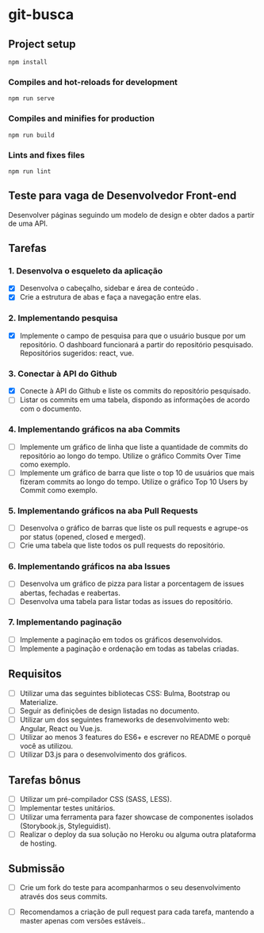 # git-busca

## Project setup
```
npm install
```

### Compiles and hot-reloads for development
```
npm run serve
```

### Compiles and minifies for production
```
npm run build
```

### Lints and fixes files
```
npm run lint
```

## Teste para vaga de Desenvolvedor Front-end
Desenvolver páginas seguindo um modelo de design e obter dados a partir de uma API.

## Tarefas

### 1. Desenvolva o esqueleto da aplicação

- [x] Desenvolva o cabeçalho, sidebar e área de conteúdo .
- [x] Crie a estrutura de abas e faça a navegação entre elas.

### 2. Implementando pesquisa

- [x] Implemente o campo de pesquisa para que o usuário busque por um repositório. O dashboard funcionará a partir do repositório pesquisado. Repositórios sugeridos: react, vue.

### 3. Conectar à API do Github

- [x] Conecte à API do Github e liste os commits do repositório pesquisado.
- [ ] Listar os commits em uma tabela, dispondo as informações de acordo com o documento.

### 4. Implementando gráficos na aba Commits

- [ ] Implemente um gráfico de linha que liste a quantidade de commits do repositório ao longo do tempo. Utilize o gráfico Commits Over Time como exemplo.
- [ ] Implemente um gráfico de barra que liste o top 10 de usuários que mais fizeram commits ao longo do tempo. Utilize o gráfico Top 10 Users by Commit como exemplo.

### 5. Implementando gráficos na aba Pull Requests

- [ ] Desenvolva o gráfico de barras que liste os pull requests e agrupe-os por status (opened, closed e merged).
- [ ] Crie uma tabela que liste todos os pull requests do repositório.

### 6. Implementando gráficos na aba Issues

- [ ] Desenvolva um gráfico de pizza para listar a porcentagem de issues abertas, fechadas e reabertas.
- [ ] Desenvolva uma tabela para listar todas as issues do repositório.

### 7. Implementando paginação

- [ ] Implemente a paginação em todos os gráficos desenvolvidos.
- [ ] Implemente a paginação e ordenação em todas as tabelas criadas.

## Requisitos

- [ ] Utilizar uma das seguintes bibliotecas CSS: Bulma, Bootstrap ou  Materialize.
- [ ] Seguir as definições de design listadas no documento.
- [ ] Utilizar um dos seguintes frameworks de desenvolvimento web: Angular, React ou Vue.js.
- [ ] Utilizar ao menos 3 features do ES6+ e escrever no README o porquê você as utilizou.
- [ ] Utilizar D3.js para o desenvolvimento dos gráficos.

## Tarefas bônus
- [ ] Utilizar um pré-compilador CSS (SASS, LESS).
- [ ] Implementar testes unitários.
- [ ] Utilizar uma ferramenta para fazer showcase de componentes isolados (Storybook.js, Styleguidist).
- [ ] Realizar o deploy da sua solução no Heroku ou alguma outra plataforma de hosting.

## Submissão
- [ ] Crie um fork do teste para acompanharmos o seu desenvolvimento através dos seus commits.
- [ ] Recomendamos a criação de pull request para cada tarefa, mantendo a master apenas com versões estáveis..


